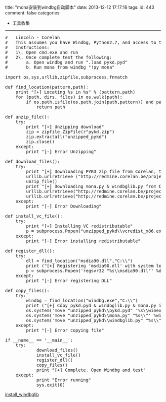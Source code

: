 title: "mona安装到windbg自动脚本"
date: 2013-12-12 17:17:16
tags:
id: 443
comment: false
categories:
  - 工具收集
---

<pre class="brush:py">#   Lincoln - Corelan
#   This assumes you have Windbg, Python2.7, and access to the internet.
#   Instructions:
#   1\. Open cmd.exe and run
#   2\. Once complete test the following:
#       a. Open windbg and run ".load pykd.pyd"
#       b. Run mona from windbg "!py mona"

import os,sys,urllib,zipfile,subprocess,fnmatch

def find_location(pattern,path):
	print "[+] Locating %s in %s" % (pattern,path)
	for (path, dirs, files) in os.walk(path):
		if os.path.isfile(os.path.join(path,pattern)) and path.lower().find("x64") == -1:
			return path

def unzip_file():
	try:
		print "[+] Unzipping download"
		zip = zipfile.ZipFile(r"pykd.zip")
		zip.extractall("unzipped_pykd")
		zip.close()
	except:
		print "[-] Error Unzipping"            

def download_files():
	try:
		print "[+] Downloading PYKD zip file from Corelan, this may take a few moments (4mb)"
		urllib.urlretrieve ("http://redmine.corelan.be/projects/windbglib/repository/raw/pykd/pykd.zip", "pykd.zip")
		unzip_file()
		print "[+] Downloading mona.py &amp; windbglib.py from Corelan"
		urllib.urlretrieve("http://redmine.corelan.be/projects/mona/repository/raw/mona.py", "unzipped_pykd\\mona.py")
		urllib.urlretrieve("http://redmine.corelan.be/projects/windbglib/repository/raw/windbglib.py", "unzipped_pykd\\windbglib.py")
	except:
		print "[-] Error Downloading"

def install_vc_file():
	try:
		print "[+] Installing VC redistributable"
		p = subprocess.Popen("unzipped_pykd\\vcredist_x86.exe").wait()
	except:
		print "[-] Error installing redistributable"

def register_dll():
	try:
		dll = find_location("msdia90.dll","C:\\")
		print ("[+] Registering 'msdia90.dll' with system located in:\n\t[*] %s" %dll)
		p = subprocess.Popen('regsvr32 "%s\\msdia90.dll"' %dll).wait()
	except:
		print "[-] Error registering DLL"

def copy_files():
	try:
		windbg = find_location("windbg.exe","C:\\")
		print ("[+] Copy pykd.pyd &amp; windbglib.py &amp; mona.py into Windbg folder:\n\t[*] %s" %windbg)
		os.system('move "unzipped_pykd\\pykd.pyd" "%s\\winext\\pykd.pyd"' %windbg)
		os.system('move "unzipped_pykd\\mona.py" "%s\\"' %windbg)
		os.system('move "unzipped_pykd\\windbglib.py" "%s\\"' %windbg)
	except:
		print "[-] Error copying file"

if __name__ == '__main__':
	try:
			download_files()
			install_vc_file()
			register_dll()
			copy_files()
			print "[+] Complete. Open Windbg and test"
	except:
			print "Error running"
			sys.exit(0)</pre>
[install_windbglib](http://lpcdma.com/wp-content/uploads/2013/12/install_windbglib.zip)

&nbsp;

&nbsp;